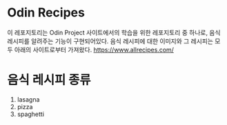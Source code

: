 # Odin Recipes

이 레포지토리는 Odin Project 사이트에서의 학습을 위한 레포지토리 중 하나로, 음식 레시피를 알려주는 기능이 구현되어있다.
음식 레시피에 대한 이미지와 그 레시피는 모두 아래의 사이트로부터 가져왔다.
https://www.allrecipes.com/

# 음식 레시피 종류

1. lasagna
2. pizza
3. spaghetti

